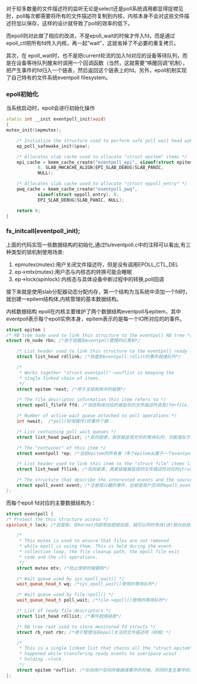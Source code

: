 对于较多数量的文件描述符的监听无论是select还是poll系统调用都显得捉襟见肘，poll每次都需要将所有的文件描述符复制到内核，内核本身不会对这些文件描述符加以保存，这样的设计就导致了poll的效率的低下。

而epoll则对此做了相应的改进，不是epoll_wait的时候才传入fd，而是通过epoll_ctl把所有fd传入内核，再一起”wait”，这就省掉了不必要的重复拷贝。

其次，在 epoll_wait时，也不是把current轮流的加入fd对应的设备等待队列，而是在设备等待队列醒来时调用一个回调函数（当然，这就需要“唤醒回调”机制），把产生事件的fd归入一个链表，然后返回这个链表上的fd。另外，epoll机制实现了自己特有的文件系统eventpoll filesystem。

### epoll初始化
当系统启动时，epoll会进行初始化操作
```c++
static int __init eventpoll_init(void)
{
mutex_init(&epmutex);

    /* Initialize the structure used to perform safe poll wait head wake ups */
    ep_poll_safewake_init(&psw);

    /* Allocates slab cache used to allocate "struct epitem" items */
    epi_cache = kmem_cache_create("eventpoll_epi", sizeof(struct epitem),
            0, SLAB_HWCACHE_ALIGN|EPI_SLAB_DEBUG|SLAB_PANIC,
            NULL);

    /* Allocates slab cache used to allocate "struct eppoll_entry" */
    pwq_cache = kmem_cache_create("eventpoll_pwq",
            sizeof(struct eppoll_entry), 0,
            EPI_SLAB_DEBUG|SLAB_PANIC, NULL);

    return 0;
}
```
### fs_initcall(eventpoll_init);
上面的代码实现一些数据结构的初始化,通过fs/eventpoll.c中的注释可以看出,有三种类型的锁机制使用场景:

1. epmutex(mutex):用户关闭文件描述符，但是没有调用EPOLL_CTL_DEL
2. ep->mtx(mutex):用户态与内核态的转换可能会睡眠
3. ep->lock(spinlock):内核态与具体设备中断过程中的转换,poll回调

接下来就是使用slab分配器动态分配内存，第一个结构为当系统中添加一个fd时，就创建一epitem结构体,内核管理的基本数据结构。

内核数据结构
epoll在内核主要维护了两个数据结构eventpoll与epitem，其中eventpoll表示每个epoll实例本身，epitem表示的是每一个IO所对应的的事件。
```c++
struct epitem {
/* RB tree node used to link this structure to the eventpoll RB tree */
struct rb_node rbn; /*用于挂载到eventpoll管理的红黑树*/

    /* List header used to link this structure to the eventpoll ready list */
    struct list_head rdllink; /*挂载到eventpoll.rdlist的事件就绪队列*/

    /*
     * Works together "struct eventpoll"->ovflist in keeping the
     * single linked chain of items.
     */
    struct epitem *next; /*用于主结构体中的链表*/

    /* The file descriptor information this item refers to */
    struct epoll_filefd ffd; /*该结构体对应的被监听的文件描述符信息(fd+file， 作为红黑树的key)*/

    /* Number of active wait queue attached to poll operations */
    int nwait;  /*poll(轮询操作)的事件个数

    /* List containing poll wait queues */
    struct list_head pwqlist; /*双向链表，保存被监视文件的等待队列，功能类似于select/poll中的poll_table；同一个文件上可能会监视多种事件，这些事件可能从属于不同的wait_queue中，所以需要使用链表

    /* The "container" of this item */
    struct eventpoll *ep; /*当前epitem的所有者（多个epitem从属于一个eventpoll）*/

    /* List header used to link this item to the "struct file" items list */
    struct list_head fllink; /*双向链表，用来链接被监视的文件描述符对应的struct file。因为file里有f_ep_link用来保存所有监视这个文件的epoll节点

    /* The structure that describe the interested events and the source fd */
    struct epoll_event event; /*注册感兴趣的事件，也就是用户空间的epoll_event
};
```
而每个epoll fd对应的主要数据结构为：
```c++
struct eventpoll {
/* Protect the this structure access */
spinlock_t lock; /*自旋锁，在kernel内部用自旋锁加锁，就可以同时多线(进)程对此结构体进行操作，主要是保护ready_list*/

    /*
     * This mutex is used to ensure that files are not removed
     * while epoll is using them. This is held during the event
     * collection loop, the file cleanup path, the epoll file exit
     * code and the ctl operations.
     */
    struct mutex mtx; /*防止使用时被删除*/

    /* Wait queue used by sys_epoll_wait() */
    wait_queue_head_t wq; /*sys_epoll_wait()使用的等待队列*/

    /* Wait queue used by file->poll() */
    wait_queue_head_t poll_wait; /*file->epoll()使用的等待队列*/

    /* List of ready file descriptors */
    struct list_head rdllist; /*事件就绪链表*/

    /* RB tree root used to store monitored fd structs */
    struct rb_root rbr; /*用于管理当前epoll关注的文件描述符（树根）*/

    /*
     * This is a single linked list that chains all the "struct epitem" that
     * happened while transfering ready events to userspace w/out
     * holding ->lock.
     */
    struct epitem *ovflist; /*在向用户空间传输就绪事件的时候，将同时发生事件的文件描述符链入到这个链表里面*/
};
```